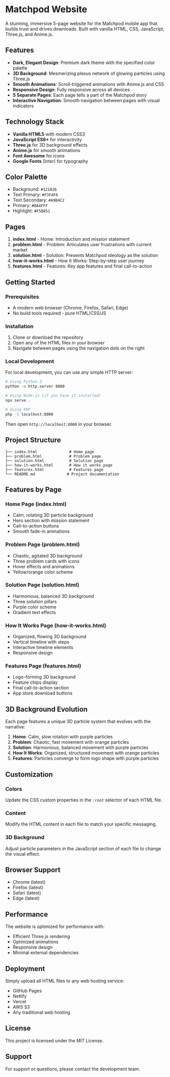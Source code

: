 # Matchpod Website

A stunning, immersive 5-page website for the Matchpod mobile app that builds trust and drives downloads. Built with vanilla HTML, CSS, JavaScript, Three.js, and Anime.js.

## Features

- **Dark, Elegant Design**: Premium dark theme with the specified color palette
- **3D Background**: Mesmerizing plexus network of glowing particles using Three.js
- **Smooth Animations**: Scroll-triggered animations with Anime.js and CSS
- **Responsive Design**: Fully responsive across all devices
- **5 Separate Pages**: Each page tells a part of the Matchpod story
- **Interactive Navigation**: Smooth navigation between pages with visual indicators

## Technology Stack

- **Vanilla HTML5** with modern CSS3
- **JavaScript ES6+** for interactivity
- **Three.js** for 3D background effects
- **Anime.js** for smooth animations
- **Font Awesome** for icons
- **Google Fonts** (Inter) for typography

## Color Palette

- Background: `#121826`
- Text Primary: `#F3F4F6`
- Text Secondary: `#A9B4C2`
- Primary: `#8A4FFF`
- Highlight: `#F5B851`

## Pages

1. **index.html** - Home: Introduction and mission statement
2. **problem.html** - Problem: Articulates user frustrations with current market
3. **solution.html** - Solution: Presents Matchpod ideology as the solution
4. **how-it-works.html** - How It Works: Step-by-step user journey
5. **features.html** - Features: Key app features and final call-to-action

## Getting Started

### Prerequisites

- A modern web browser (Chrome, Firefox, Safari, Edge)
- No build tools required - pure HTML/CSS/JS

### Installation

1. Clone or download the repository
2. Open any of the HTML files in your browser
3. Navigate between pages using the navigation dots on the right

### Local Development

For local development, you can use any simple HTTP server:

```bash
# Using Python 3
python -m http.server 8000

# Using Node.js (if you have it installed)
npx serve .

# Using PHP
php -S localhost:8000
```

Then open `http://localhost:8000` in your browser.

## Project Structure

```
├── index.html              # Home page
├── problem.html            # Problem page
├── solution.html           # Solution page
├── how-it-works.html       # How it works page
├── features.html           # Features page
└── README.md              # Project documentation
```

## Features by Page

### Home Page (index.html)
- Calm, rotating 3D particle background
- Hero section with mission statement
- Call-to-action buttons
- Smooth fade-in animations

### Problem Page (problem.html)
- Chaotic, agitated 3D background
- Three problem cards with icons
- Hover effects and animations
- Yellow/orange color scheme

### Solution Page (solution.html)
- Harmonious, balanced 3D background
- Three solution pillars
- Purple color scheme
- Gradient text effects

### How It Works Page (how-it-works.html)
- Organized, flowing 3D background
- Vertical timeline with steps
- Interactive timeline elements
- Responsive design

### Features Page (features.html)
- Logo-forming 3D background
- Feature chips display
- Final call-to-action section
- App store download buttons

## 3D Background Evolution

Each page features a unique 3D particle system that evolves with the narrative:

1. **Home**: Calm, slow rotation with purple particles
2. **Problem**: Chaotic, fast movement with orange particles
3. **Solution**: Harmonious, balanced movement with purple particles
4. **How It Works**: Organized, structured movement with orange particles
5. **Features**: Particles converge to form logo shape with purple particles

## Customization

### Colors
Update the CSS custom properties in the `:root` selector of each HTML file.

### Content
Modify the HTML content in each file to match your specific messaging.

### 3D Background
Adjust particle parameters in the JavaScript section of each file to change the visual effect.

## Browser Support

- Chrome (latest)
- Firefox (latest)
- Safari (latest)
- Edge (latest)

## Performance

The website is optimized for performance with:
- Efficient Three.js rendering
- Optimized animations
- Responsive design
- Minimal external dependencies

## Deployment

Simply upload all HTML files to any web hosting service:
- GitHub Pages
- Netlify
- Vercel
- AWS S3
- Any traditional web hosting

## License

This project is licensed under the MIT License.

## Support

For support or questions, please contact the development team.
